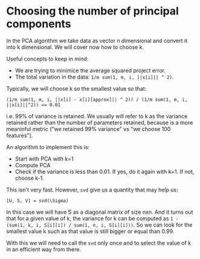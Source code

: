 # Choosing the number of principal components

In the PCA algorithm we take data as vector n dimensional and convert it into k dimensional. We will cover now how to choose k.

Useful concepts to keep in mind:

- We are trying to minimice the average squared project error.
- The total variation in the data: `1/m sum(1, m, i, ||x[i]|| ^ 2)`.

Typically, we will choose k so the smallest value so that:

```
(1/m sum(1, m, i, ||x[i] - x[i][approx]|| ^ 2)) / (1/m sum(1, m, i, ||x[i]||^2)) <= 0.01
```

i.e. 99% of variance is retained. We usually will refer to k as the variance retained rather than the number of parameters retained, because is a more meaninful metric ("we retained 99% variance" vs "we choose 100 features").

An algorithm to implement this is:

- Start with PCA with k=1
- Compute PCA
- Check if the variance is less than 0.01. If yes, do it again with k+1. If not, choose k-1.

This isn't very fast. However, `svd` give us a quantity that may help us:

```
[U, S, V] = svd(\Sigma)
```

In this case we will have S as a diagonal matrix of size nxn. And it turns out that for a given value of k, the variance for k can be computed as `1 - (sum(1, k, i, S[i][i]) / sum(1, n, i, S[i][i]))`. So we can look for the smallest value k such as that value is still bigger or equal than 0.99.

With this we will need to call the `svd` only once and to select the value of k in an efficient way from there.
